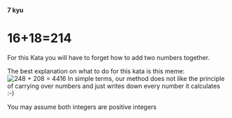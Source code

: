 **7 kyu**
# 16+18=214
For this Kata you will have to forget how to add two numbers together.

The best explanation on what to do for this kata is this meme:
![248 + 208 = 4416](https://i.ibb.co/Y01rMJR/caf.png)
In simple terms, our method does not like the principle of carrying over numbers and just writes down every number it calculates :-)

You may assume both integers are positive integers
